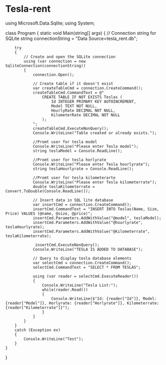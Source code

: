 # Tesla-rent

using Microsoft.Data.Sqlite;
using System;

class Program
{
    static void Main(string[] args)
    {
        // Connection string for SQLite
        string connectionString = "Data Source=tesla_rent.db";

        try
        {
            // Create and open the SQLite connection
            using (var connection = new SqliteConnection(connectionString))
            {
                connection.Open();

                // Create table if it doesn't exist
                var createTableCmd = connection.CreateCommand();
                createTableCmd.CommandText = @"
                    CREATE TABLE IF NOT EXISTS Teslas (
                        Id INTEGER PRIMARY KEY AUTOINCREMENT,
                        Model TEXT NOT NULL,
                        HourlyRate DECIMAL NOT NULL,
                        KilometerRate DECIMAL NOT NULL
                    );
                ";
				createTableCmd.ExecuteNonQuery();
				Console.WriteLine("Table created or already exists.");
				
				//Promt user for tesla model
                Console.WriteLine("Please enter Tesla model");
                string teslaModel = Console.ReadLine();
                
                //Promt user for tesla horlyrate
                Console.WriteLine("Please enter Tesla hourlyrate");
                string teslaHourlyrate = Console.ReadLine();
				
				//Promt user for tesla kilometerarte
                Console.WriteLine("Please enter Tesla kilometerrate");
                double teslaKilometerrate = Convert.ToDouble(Console.ReadLine());
				
				// Insert data in SQL lite database
                var insertCmd = connection.CreateCommand();
                insertCmd.CommandText = "INSERT INTO Teslas(Name, Size, Price) VALUES (@name, @size, @price)";
                insertCmd.Parameters.AddWithValue("@model", teslaModel);
                insertCmd.Parameters.AddWithValue("@hourlyrate", teslaHourlyrate);
                insertCmd.Parameters.AddWithValue("@kilometerrate", teslaKilometerrate);
				
				 insertCmd.ExecuteNonQuery();
                Console.WriteLine("TESLA IS ADDED TO DATABASE");
				
				// Query to display tesla database elements
                var selectCmd = connection.CreateCommand();
                selectCmd.CommandText = "SELECT * FROM TESLAS";
				
				using (var reader = selectCmd.ExecuteReader())
                {
                    Console.WriteLine("Tesla List:");
                    while(reader.Read())
					{
                        Console.WriteLine($"Id: {reader["Id"]}, Model: {reader["Model"]}, Horlyrate: {reader["Horlyrate"]}, Kilometerrate: {reader["Kilometerrate"]}");
                    }
                }
            }
        }
        catch (Exception ex)
        {
            Console.WriteLine("Test");
        }
    }
}
